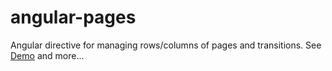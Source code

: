 angular-pages
=============
Angular directive for managing rows/columns of pages and transitions. See [Demo](http://zhenjl.github.io/angular-pages) and more...
